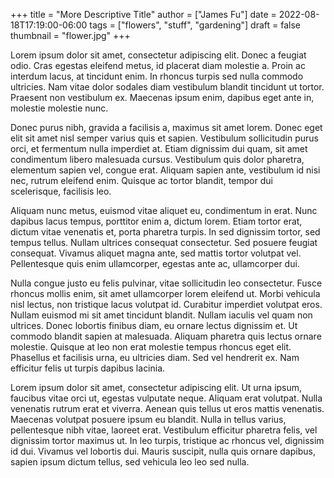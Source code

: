 +++
title = "More Descriptive Title"
author = ["James Fu"]
date = 2022-08-18T17:19:00-06:00
tags = ["flowers", "stuff", "gardening"]
draft = false
thumbnail = "flower.jpg"
+++

Lorem ipsum dolor sit amet, consectetur adipiscing elit. Donec a feugiat odio. Cras egestas eleifend metus, id placerat diam molestie a. Proin ac interdum lacus, at tincidunt enim. In rhoncus turpis sed nulla commodo ultricies. Nam vitae dolor sodales diam vestibulum blandit tincidunt ut tortor. Praesent non vestibulum ex. Maecenas ipsum enim, dapibus eget ante in, molestie molestie nunc.

Donec purus nibh, gravida a facilisis a, maximus sit amet lorem. Donec eget elit sit amet nisl semper varius quis et sapien. Vestibulum sollicitudin purus orci, et fermentum nulla imperdiet at. Etiam dignissim dui quam, sit amet condimentum libero malesuada cursus. Vestibulum quis dolor pharetra, elementum sapien vel, congue erat. Aliquam sapien ante, vestibulum id nisi nec, rutrum eleifend enim. Quisque ac tortor blandit, tempor dui scelerisque, facilisis leo.

Aliquam nunc metus, euismod vitae aliquet eu, condimentum in erat. Nunc dapibus lacus tempus, porttitor enim a, dictum lorem. Etiam tortor erat, dictum vitae venenatis et, porta pharetra turpis. In sed dignissim tortor, sed tempus tellus. Nullam ultrices consequat consectetur. Sed posuere feugiat consequat. Vivamus aliquet magna ante, sed mattis tortor volutpat vel. Pellentesque quis enim ullamcorper, egestas ante ac, ullamcorper dui.

Nulla congue justo eu felis pulvinar, vitae sollicitudin leo consectetur. Fusce rhoncus mollis enim, sit amet ullamcorper lorem eleifend ut. Morbi vehicula nisl lectus, non tristique lacus volutpat id. Curabitur imperdiet volutpat eros. Nullam euismod mi sit amet tincidunt blandit. Nullam iaculis vel quam non ultrices. Donec lobortis finibus diam, eu ornare lectus dignissim et. Ut commodo blandit sapien at malesuada. Aliquam pharetra quis lectus ornare molestie. Quisque at leo non erat molestie tempus rhoncus eget elit. Phasellus et facilisis urna, eu ultricies diam. Sed vel hendrerit ex. Nam efficitur felis ut turpis dapibus lacinia.

Lorem ipsum dolor sit amet, consectetur adipiscing elit. Ut urna ipsum, faucibus vitae orci ut, egestas vulputate neque. Aliquam erat volutpat. Nulla venenatis rutrum erat et viverra. Aenean quis tellus ut eros mattis venenatis. Maecenas volutpat posuere ipsum eu blandit. Nulla in tellus varius, pellentesque nibh vitae, laoreet erat. Vestibulum efficitur pharetra felis, vel dignissim tortor maximus ut. In leo turpis, tristique ac rhoncus vel, dignissim id dui. Vivamus vel lobortis dui. Mauris suscipit, nulla quis ornare dapibus, sapien ipsum dictum tellus, sed vehicula leo leo sed nulla.